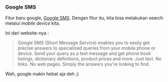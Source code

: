 ### Google SMS

Fitur baru google, <a href="http://www.google.com/sms/index.html">Google SMS</a>.
Dengan fitur itu, kita bisa melakukan search melalui <i>mobile device</i> kita.

Ini dari website-nya :
<blockquote>Google SMS (Short Message Service) enables you to easily get precise answers to specialized queries from your mobile phone or device. Send your query as a text message and get phone book listings, dictionary definitions, product prices and more. Just text. No links. No web pages. Simply the answers you're looking to find.</blockquote>
Wah, google makin hebat aja deh ;)

<!-- METADATA: {"time": "2004-10-12 16:18:40", "title": "Google SMS"} -->
